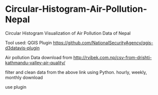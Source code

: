 # Circular-Histogram-Air-Pollution-Nepal
Circular Histogram Visualization of Air Pollution Data of Nepal

Tool used: QGIS Plugin https://github.com/NationalSecurityAgency/qgis-d3datavis-plugin

Air pollution Data download from http://rvibek.com.np/csv-from-drishti-kathmandu-valley-air-quality/

filter and clean data from the above link using Python. 
hourly, weekly, monthly download 


use plugin


